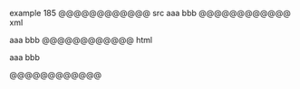 example 185
@@@@@@@@@@@@ src
   aaa
bbb
@@@@@@@@@@@@ xml
<?xml version="1.0" encoding="UTF-8"?>
<!DOCTYPE document SYSTEM "CommonMark.dtd">
<document xmlns="http://commonmark.org/xml/1.0">
  <paragraph>
    <text>aaa</text>
    <softbreak />
    <text>bbb</text>
  </paragraph>
</document>
@@@@@@@@@@@@ html
<p>aaa
bbb</p>
@@@@@@@@@@@@
